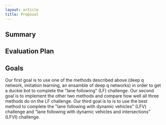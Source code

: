```yaml
---
layout: article
title: Proposal
---
```


## Summary

## Evaluation Plan

## Goals
Our first goal is to use one of the methods described above (deep q network, imitation learning, an ensamble of deep q networks) in order to get a duckie bot to complete the "lane following" (LF) challenge. Our second goal is to implement the other two methods and compare how well all three methods do on the LF challenge. Our third goal is to is to use the best method to complete the "lane following with dynamic vehicles" (LFV) challenge and "lane following with dynamic vehicles and intersections" (LFVI) challenge.